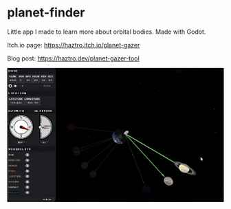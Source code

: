 # planet-finder

Little app I made to learn more about orbital bodies. Made with Godot. 

Itch.io page: https://haztro.itch.io/planet-gazer

Blog post: https://haztro.dev/planet-gazer-tool

![GIF](pg.gif)
